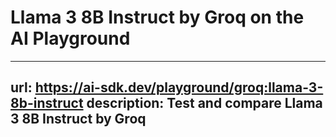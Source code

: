 # Llama 3 8B Instruct by Groq on the AI Playground


---
url: https://ai-sdk.dev/playground/groq:llama-3-8b-instruct
description: Test and compare Llama 3 8B Instruct by Groq
---
